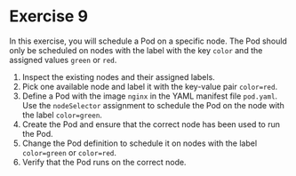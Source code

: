 # Exercise 9

In this exercise, you will schedule a Pod on a specific node. The Pod should only be scheduled on nodes with the label with the key `color` and the assigned values `green` or `red`.

1. Inspect the existing nodes and their assigned labels.
2. Pick one available node and label it with the key-value pair `color=red`.
3. Define a Pod with the image `nginx` in the YAML manifest file `pod.yaml`. Use the `nodeSelector` assignment to schedule the Pod on the node with the label `color=green`.
4. Create the Pod and ensure that the correct node has been used to run the Pod.
5. Change the Pod definition to schedule it on nodes with the label `color=green` or `color=red`.
6. Verify that the Pod runs on the correct node.